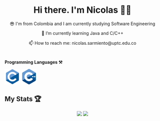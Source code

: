 
<div align="center">
    <h1 style="text-align: center;"> Hi there.  I'm Nicolas 👋😊 </h1>
    <p> 😎 I'm from Colombia and I am currently studying Software Engineering</p>
    <p>🌱 I’m currently learning Java and C/C++</p>
    <p>📫 How to reach me: nicolas.sarmiento@uptc.edu.co</p>
</div>

<h1></h1>

<div>
    <p><strong> Programming Languages ⚒️</strong></p>
    <img src = "https://github.com/devicons/devicon/blob/master/icons/c/c-original.svg" alt = "c-logo" height = "50px">
    <img src = "https://github.com/devicons/devicon/blob/master/icons/cplusplus/cplusplus-original.svg" alt = "c++-logo" height = "50px">
</div>

<h2>My Stats 🏆</h2>
<div align="center"  >
<picture>
<source
  srcset="https://github-readme-stats.vercel.app/api?username=Nicolas-Sarmiento&show_icons=true&theme=buefy&hide_border=true&card_width=600"
  media="(prefers-color-scheme: light), (prefers-color-scheme: no-preference)"
/>
<img align="center" src="https://github-readme-stats.vercel.app/api?username=Nicolas-Sarmiento&show_icons=true&theme=material-palenight&hide_border=true&card_width=600" />
</picture>
    
<picture>
<source
  srcset="https://github-readme-streak-stats.herokuapp.com?user=Nicolas-Sarmiento&theme=buefy&hide_border=true&card_width=500&exclude_days=Sun%2CSat&card_width=600"
  media="(prefers-color-scheme: light), (prefers-color-scheme: no-preference)"
/>
<img align="center"  src="https://github-readme-streak-stats.herokuapp.com?user=Nicolas-Sarmiento&theme=material-palenight&exclude_days=Sun%2CSat&card_width=600&hide_total_contributions=true&hide_border=true"/>
</picture>

</div>




